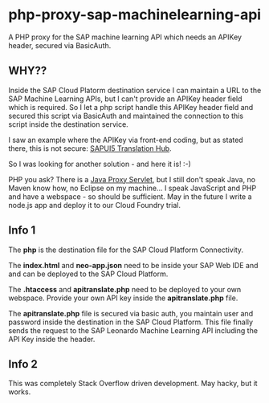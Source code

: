 # php-proxy-sap-machinelearning-api
A PHP proxy for the SAP machine learning API which needs an APIKey header, secured via BasicAuth.

## WHY??
Inside the SAP Cloud Platorm destination service I can maintain a URL to the SAP Machine Learning APIs, but I can't provide an APIKey header field which is required. So I let a php script handle this APIKey header field and secured this script via BasicAuth and maintained the connection to this script inside the destination service.

I saw an example where the APIKey via front-end coding, but as stated there, this is not secure: [SAPUI5 Translation Hub](https://blogs.sap.com/2017/06/06/scpta-exercise-2-add-logic-to-your-ui-in-sap-web-ide/).

So I was looking for another solution - and here it is! :-)

PHP you ask? There is a [Java Proxy Servlet](https://github.com/SAP/cloud-connectivityproxy), but I still don't speak Java, no Maven know how, no Eclipse on my machine... I speak JavaScript and PHP and have a webspace - so should be sufficient. May in the future I write a node.js app and deploy it to our Cloud Foundry trial.

## Info 1
The **php** is the destination file for the SAP Cloud Platform Connectivity.

The **index.html** and **neo-app.json** need to be inside your SAP Web IDE and and can be deployed to the SAP Cloud Platform. 

The **.htaccess** and **apitranslate.php** need to be deployed to your own webspace. Provide your own API key inside the **apitranslate.php** file.

The **apitranslate.php** file is secured via basic auth, you maintain user and password inside the destination in the SAP Cloud Platform. This file finally sends the request to the SAP Leonardo Machine Learning API including the API Key inside the header.

## Info 2
This was completely Stack Overflow driven development. May hacky, but it works.
